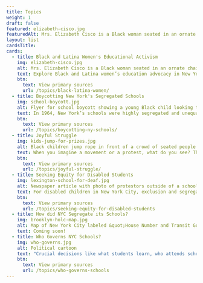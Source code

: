 ```yaml
---
title: Topics
weight: 1
draft: false
featured: elizabeth-cisco.jpg
featuredAlt: Mrs. Elizabeth Cisco is a Black woman seated in an ornate chair and wearing a formal full-length dress
layout: list
cardsTitle: 
cards:
  - title: Black and Latina Women's Educational Activism
    img: elizabeth-cisco.jpg
    alt: Mrs. Elizabeth Cisco is a Black woman seated in an ornate chair and wearing a formal full-length dress
    text: Explore Black and Latina women’s education advocacy in New York City from from the late 1800s to the present.
    btn:
      text: View primary sources
      url: /topics/black-latina-women/
  - title: Boycotting New York's Segregated Schools
    img: school-boycott.jpg
    alt: Flyer for school boycott showing a young Black child looking through a broken window
    text: In 1964, New York’s schools were highly segregated and unequal. It was ten years after the Brown v. Board of Education decision that declared school segregation to be unconstitutional. But little had changed in New York City classrooms.
    btn:
      text: View primary sources
      url: /topics/boycotting-ny-schools/
  - title: Joyful Struggle
    img: kids-jump-for-prizes.jpg
    alt: Black children jump rope in front of a crowd of seated people. A referree watches closely. 
    text: When you imagine a movement or a protest, what do you see? These primary sources show joy, play, pride, and beauty in Black and Latinx communities and in Disabled people’s communities and help us think about how joy can be political. 
    btn:
      text: View primary sources
      url: /topics/joyful-struggle/
  - title: Seeking Equity for Disabled Students
    img: lexington-school-for-deaf.jpg
    alt: Newspaper article with photo of protestors outside of a school holding signs. One reads, &quot;Deaf CEO Now&quot;
    text: For disabled children in New York City, exclusion and segregation have been common experiences, but people with disabilities, parents, and educators have pushed for change.
    btn:
      text: View primary sources
      url: /topics/seeking-equity-for-disabled-students
  - title: How did NYC Segregate its Schools?
    img: brooklyn-holc-map.jpg
    alt: Map of New York City labeled &quot;House Number and Transit Guide&quot;
    text: Coming soon!
  - title: Who Governs NYC Schools?
    img: who-governs.jpg
    alt: Political cartoon
    text: "Crucial decisions like what students learn, who attends school where, and who teaches: all of these decisions are part of school governance."
    btn:
      text: View primary sources
      url: /topics/who-governs-schools
---
```


